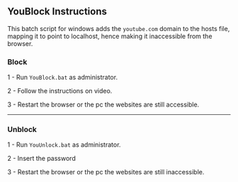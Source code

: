 ## YouBlock Instructions

This batch script for windows adds the `youtube.com` domain to the hosts file, mapping it to point to localhost, hence making it inaccessible from the browser.

### Block

1 - Run `YouBlock.bat` as administrator.

2 - Follow the instructions on video.

3 - Restart the browser or the pc the websites are still accessible.

---

### Unblock
1 - Run `YouUnlock.bat` as administrator.

2 - Insert the password

3 - Restart the browser or the pc the websites are still inaccessible.
